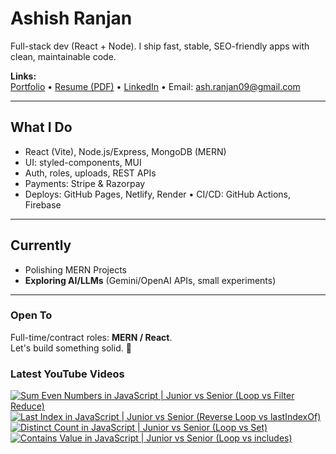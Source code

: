 # Ashish Ranjan

Full-stack dev (React + Node). I ship fast, stable, SEO-friendly apps with clean, maintainable code.

**Links:**  
[Portfolio](https://www.ashishranjan.net) • 
[Resume (PDF)](https://github.com/a2rp/resume/releases/latest/download/Ashish_Ranjan_Resume.pdf) • 
[LinkedIn](https://www.linkedin.com/in/aashishranjan/) • 
Email: ash.ranjan09@gmail.com

---

## What I Do
- React (Vite), Node.js/Express, MongoDB (MERN)
- UI: styled-components, MUI
- Auth, roles, uploads, REST APIs
- Payments: Stripe & Razorpay
- Deploys: GitHub Pages, Netlify, Render • CI/CD: GitHub Actions, Firebase

---

## Currently
- Polishing MERN Projects
- **Exploring AI/LLMs** (Gemini/OpenAI APIs, small experiments)

---

### Open To
Full-time/contract roles: **MERN / React**.  
Let's build something solid. 🚀

### Latest YouTube Videos
<p align="left">

<!-- BEGIN YOUTUBE-CARDS -->
[![Sum Even Numbers in JavaScript | Junior vs Senior (Loop vs Filter Reduce)](https://ytcards.demolab.com/?id=7E_kUb9wfGU&title=Sum+Even+Numbers+in+JavaScript+%7C+Junior+vs+Senior+%28Loop+vs+Filter+Reduce%29&lang=en&timestamp=1761308575&background_color=%230d1117&title_color=%23ffffff&stats_color=%23b3b3b3&max_title_lines=2&width=360&border_radius=10 "Sum Even Numbers in JavaScript | Junior vs Senior (Loop vs Filter Reduce)")](https://www.youtube.com/shorts/7E_kUb9wfGU)
[![Last Index in JavaScript | Junior vs Senior (Reverse Loop vs lastIndexOf)](https://ytcards.demolab.com/?id=A6OdsZHly6c&title=Last+Index+in+JavaScript+%7C+Junior+vs+Senior+%28Reverse+Loop+vs+lastIndexOf%29&lang=en&timestamp=1761307980&background_color=%230d1117&title_color=%23ffffff&stats_color=%23b3b3b3&max_title_lines=2&width=360&border_radius=10 "Last Index in JavaScript | Junior vs Senior (Reverse Loop vs lastIndexOf)")](https://www.youtube.com/shorts/A6OdsZHly6c)
[![Distinct Count in JavaScript | Junior vs Senior (Loop vs Set)](https://ytcards.demolab.com/?id=gMhygY0_V60&title=Distinct+Count+in+JavaScript+%7C+Junior+vs+Senior+%28Loop+vs+Set%29&lang=en&timestamp=1761307183&background_color=%230d1117&title_color=%23ffffff&stats_color=%23b3b3b3&max_title_lines=2&width=360&border_radius=10 "Distinct Count in JavaScript | Junior vs Senior (Loop vs Set)")](https://www.youtube.com/shorts/gMhygY0_V60)
[![Contains Value in JavaScript | Junior vs Senior (Loop vs includes)](https://ytcards.demolab.com/?id=lIyPYrni4U0&title=Contains+Value+in+JavaScript+%7C+Junior+vs+Senior+%28Loop+vs+includes%29&lang=en&timestamp=1761306466&background_color=%230d1117&title_color=%23ffffff&stats_color=%23b3b3b3&max_title_lines=2&width=360&border_radius=10 "Contains Value in JavaScript | Junior vs Senior (Loop vs includes)")](https://www.youtube.com/shorts/lIyPYrni4U0)
<!-- END YOUTUBE-CARDS -->

</p>
